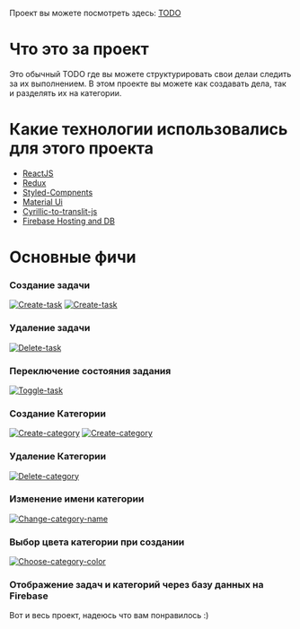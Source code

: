 Проект вы можете посмотреть здесь: [TODO](https://todoapp-d8181.web.app/)

# Что это за проект

Это обычный TODO где вы можете структурировать свои делаи следить за их выполнением.
В этом проекте вы можете как создавать дела, так и разделять их на категории.

# Какие технологии использовались для этого проекта
 * [ReactJS](https://ru.reactjs.org/)
 * [Redux](https://redux.js.org/)
 * [Styled-Compnents](https://styled-components.com/)
 * [Material Ui](https://material-ui.com/)
 * [Cyrillic-to-translit-js](https://www.npmjs.com/package/cyrillic-to-translit-js)
 * [Firebase Hosting and DB](firebase.google.com)

# Основные фичи
### Coздание задачи
[![Create-task](https://imgur.com/txtTrXO.jpg)]()
[![Create-task](https://imgur.com/EKBzz53.jpg)]()
### Удаление задачи
[![Delete-task](https://imgur.com/Z1mPwPO.jpg)]()
### Переключение состояния задания
[![Toggle-task](https://imgur.com/8vjqUgo.jpg)]()
### Создание Категории
[![Create-category](https://imgur.com/mP1L2tm.jpg)]()
[![Create-category](https://imgur.com/00hzaVN.jpg)]()
### Удаление Категории
[![Delete-category](https://imgur.com/Y6IFMBD.jpg)]()
### Изменение имени категории
[![Change-category-name](https://imgur.com/jr0W2fQ.jpg)]()
### Выбор цвета категории при создании 
[![Choose-category-color](https://imgur.com/Oj6uLh0.jpg)]()
### Отображение задач и категорий через базу данных на Firebase

Вот и весь проект, надеюсь что вам понравилось :)
